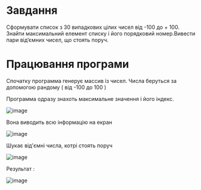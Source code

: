 # Завдання
Сформувати список з 30 випадкових цілих чисел від -100 до + 100.
Знайти максимальний елемент списку і його порядковий номер.Вивести
пари від’ємних чисел, що стоять поруч.

# Працювання програми

Спочатку программа генерує массив із чисел. Числа беруться за допомогою рандому ( від -100 до 100 )

Программа одразу знахоть максимальне значення і його індекс.

![image](https://user-images.githubusercontent.com/86669822/124388202-8793cb00-dcea-11eb-956f-a438cf58b0e7.png)

Вона виводить всю інформацію на екран

![image](https://user-images.githubusercontent.com/86669822/124388228-a6925d00-dcea-11eb-8092-d441eafb93a5.png)

Шукає від'ємні числа, котрі стоять поруч 

![image](https://user-images.githubusercontent.com/86669822/124388240-b611a600-dcea-11eb-8a76-d1b04747c18b.png)

Результат : 

![image](https://user-images.githubusercontent.com/86669822/123941005-6bb6bf00-d9a2-11eb-90b4-cf83169da1c9.png)

